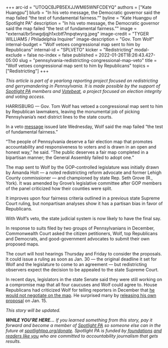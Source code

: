 +++
arc-id = "UTOQCBJPB5EXJJWM65WNFCDEYQ"
authors = ["Kate Huangpu"]
blurb = "In his veto message, the Democratic governor said the map failed “the test of fundamental fairness.”"
byline = "Kate Huangpu of Spotlight PA"
description = "In his veto message, the Democratic governor said the map failed “the test of fundamental fairness.”"
image = "external/br5nwgdjqjh1xcbtf7mpqtwyrg.jpeg"
image-credit = "TYGER WILLIAMS / Philadelphia Inquirer"
image-description = "Gov. Tom Wolf"
internal-budget = "Wolf vetoes congressional map sent to him by Republicans"
internal-id = "SPLVETO"
kicker = "Redistricting"
modal-exclude = false
no-index = false
published = 2022-01-26T18:26:43.427-05:00
slug = "pennsylvania-redistricting-congressional-map-veto"
title = "Wolf vetoes congressional map sent to him by Republicans"
topics = ["Redistricting"]
+++

<i>This article is part of a yearlong reporting project focused on redistricting and gerrymandering in Pennsylvania. It is made possible by the support of </i><a href="https://www.spotlightpa.org/"><i>Spotlight PA</i></a><i> members and </i><a href="https://votebeat.org/"><i>Votebeat</i></a><i>, a project focused on election integrity and voting access.</i>

HARRISBURG — Gov. Tom Wolf has vetoed a congressional map sent to him by Republican lawmakers, leaving the monumental job of picking Pennsylvania’s next district lines to the state courts.

In a veto <a href="https://www.governor.pa.gov/wp-content/uploads/2022/01/20220126-HB-2146-Veto-Message.pdf">message</a> issued late Wednesday, Wolf said the map failed “the test of fundamental fairness.”

“The people of Pennsylvania deserve a fair election map that promotes accountability and responsiveness to voters and is drawn in an open and honest way,” he said. “The public deserves a fair map completed in a bipartisan manner; the General Assembly failed to adopt one.”

<script src="https://www.spotlightpa.org/embed.js" async></script><div data-spl-embed-version="1" data-spl-src="https://www.spotlightpa.org/embeds/newsletter/"></div>

The map sent to Wolf by the GOP-controlled legislature was initially drawn by Amanda Holt — a noted redistricting reform advocate and former Lehigh County commissioner — and championed by state Rep. Seth Grove (R., York). It was amended by Grove’s legislative committee after GOP members of the panel criticized how their counties were split.

It improves upon four fairness criteria outlined in a previous state Supreme Court ruling, but nonpartisan analyses show it has a partisan bias in favor of Republicans.

With Wolf’s veto, the state judicial system is now likely to have the final say.

In response to suits filed by two groups of Pennsylvanians in December, Commonwealth Court asked the citizen petitioners, Wolf, top Republicans and Democrats, and good-government advocates to submit their own proposed maps.

The court will host hearings Thursday and Friday to consider the proposals. It could issue a ruling as soon as Jan. 30 — the original deadline it set for Wolf and the legislature to come to an agreement — but redistricting observers expect the decision to be appealed to the state Supreme Court.

In recent days, legislators in the state Senate said they were still working on a compromise map that all four caucuses and Wolf could agree to. House Republicans had criticized Wolf for telling reporters in December that <a href="https://www.abc27.com/news/this-week-in-pennsylvania/pennsylvania-politics/gov-wolf-says-negotiating-a-new-congressional-map-is-not-his-role/">he would not negotiate on the map</a>. He surprised many by <a href="https://davesredistricting.org/maps#ratings::fe2ff034-a707-4d2f-a781-60eb79ea8b7d">releasing his own proposal</a> on Jan. 15.

<i>This story will be updated.</i>

<i><b>WHILE YOU’RE HERE...</b></i><i> If you learned something from this story, pay it forward and become a member of </i><a href="https://www.spotlightpa.org/"><i>Spotlight PA</i></a><i> so someone else can in the future at </i><a href="http://spotlightpa.org/donate"><i>spotlightpa.org/donate</i></a><i>. Spotlight PA is funded by</i><a href="https://www.spotlightpa.org/support"><i> foundations</i></a><i> </i><a href="https://www.spotlightpa.org/support"><i>and readers like you</i></a><i> who are committed to accountability journalism that gets results.</i>
